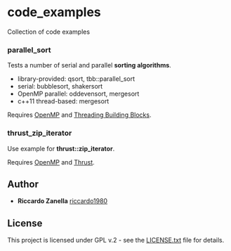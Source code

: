 # code_examples
Collection of code examples

### parallel_sort
Tests a number of serial and parallel **sorting algorithms**.

- library-provided: qsort, tbb::parallel_sort
- serial: bubblesort, shakersort
- OpenMP parallel: oddevensort, mergesort
- c++11 thread-based: mergesort
 
 
 Requires [OpenMP][1] and [Threading Building Blocks][2].
 
 ### thrust_zip_iterator
Use example for **thrust::zip_iterator**.

Requires [OpenMP][1] and [Thrust][3].

## Author

* **Riccardo Zanella** [riccardo1980](https://github.com/riccardo1980)

## License
This project is licensed under GPL v.2 - see the [LICENSE.txt](LICENSE.txt) file for details. 


[1]: http://www.openmp.org
[2]: https://www.threadingbuildingblocks.org
[3]: https://github.com/thrust


